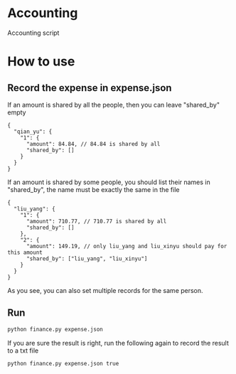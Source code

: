 # Accounting
Accounting script

# How to use
## Record the expense in expense.json
If an amount is shared by all the people, then you can leave "shared_by" empty
```
{
  "qian_yu": {
    "1": {
      "amount": 84.84, // 84.84 is shared by all
      "shared_by": []
    }
  }
}

```
If an amount is shared by some people, you should list their names in "shared_by",
the name must be exactly the same in the file
```
{
  "liu_yang": {
    "1": {
      "amount": 710.77, // 710.77 is shared by all
      "shared_by": []
    },
    "2": {
      "amount": 149.19, // only liu_yang and liu_xinyu should pay for this amount
      "shared_by": ["liu_yang", "liu_xinyu"]
    }
  }
}
```
As you see, you can also set multiple records for the same person.

## Run
```python
python finance.py expense.json
```
If you are sure the result is right, run the following again to record the result to a txt file
```python
python finance.py expense.json true
```